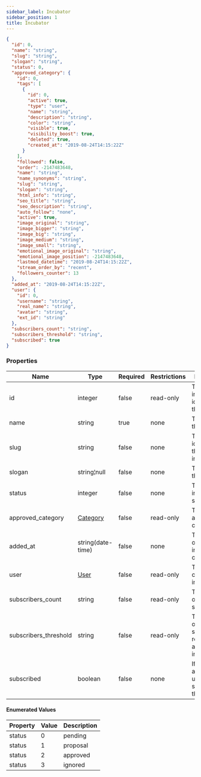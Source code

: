 ```yaml
---
sidebar_label: Incubator
sidebar_position: 1
title: Incubator
---
```


```json
{
  "id": 0,
  "name": "string",
  "slug": "string",
  "slogan": "string",
  "status": 0,
  "approved_category": {
    "id": 0,
    "tags": [
      {
        "id": 0,
        "active": true,
        "type": "user",
        "name": "string",
        "description": "string",
        "color": "string",
        "visible": true,
        "visibility_boost": true,
        "deleted": true,
        "created_at": "2019-08-24T14:15:22Z"
      }
    ],
    "followed": false,
    "order": -2147483648,
    "name": "string",
    "name_synonyms": "string",
    "slug": "string",
    "slogan": "string",
    "html_info": "string",
    "seo_title": "string",
    "seo_description": "string",
    "auto_follow": "none",
    "active": true,
    "image_original": "string",
    "image_bigger": "string",
    "image_big": "string",
    "image_medium": "string",
    "image_small": "string",
    "emotional_image_original": "string",
    "emotional_image_position": -2147483648,
    "lastmod_datetime": "2019-08-24T14:15:22Z",
    "stream_order_by": "recent",
    "followers_counter": 13
  },
  "added_at": "2019-08-24T14:15:22Z",
  "user": {
    "id": 0,
    "username": "string",
    "real_name": "string",
    "avatar": "string",
    "ext_id": "string"
  },
  "subscribers_count": "string",
  "subscribers_threshold": "string",
  "subscribed": true
}

```

### Properties

|Name|Type|Required|Restrictions|Description|
|---|---|---|---|---|
|id|integer|false|read-only|The unique integer value identifying the incubator|
|name|string|true|none|The name of the incubator|
|slug|string|false|none|The slug identifying the incubator in a URL|
|slogan|string¦null|false|none|The slogan of the incubator|
|status|integer|false|none|The incubator statuses|
|approved_category|[Category](../schemas/category)|false|read-only|The approved category obj|
|added_at|string(date-time)|false|none|The datetime of the incubator creation|
|user|[User](../schemas/user)|false|read-only|The user who created the incubator|
|subscribers_count|string|false|read-only|The number of incubator suscribers|
|subscribers_threshold|string|false|read-only|The number of subscribers required to approve the incubator|
|subscribed|boolean|false|none|If the authenticated user has subscribed to the incubator|

#### Enumerated Values

|Property|Value|Description|
|---|---|---|
|status|0|pending|
|status|1|proposal|
|status|2|approved|
|status|3|ignored|